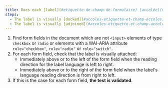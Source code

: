 ```yaml
---
title: Does each [label](#etiquette-de-champ-de-formulaire) [accolée](#accoles-etiquette-et-champ-accoles) à un [champ](#champ-de-saisie-de-formulaire) (à l'exception des cases à cocher, bouton radio ou tags ayant un attribut WAI-ARIA `role="checkbox"`, `role="radio"` ou `role="switch"`), vérifie-elle ces conditions (hors cas particuliers)
steps:
  - The label is visually [docked](#accoles-etiquette-et-champ-accoles) immediately above or to the left of the [form field](#champ-de-saisie-de-formulaire) when the reading direction of the label language is left to right.
  - The label is visually [adjoined](#accoles-etiquette-et-champ-accoles) immediately above or to the right of the [form field](#champ-de-saisie-de-formulaire) when the label's language reading direction is right to left.
---
```


1. Find form fields in the document which are not `<input>` elements of type `checkbox` or `radio` or elements with a WAI-ARIA attribute `role="checkbox"`, `role="radio"` or `role="switch"`.
2. For each form field, check that the label is visually attached:
   - Immediately above or to the left of the form field when the reading direction for the label language is left to right.
   - Immediately above or to the right of the form field when the label's language reading direction is from right to left.
3. If this is the case for each form field, **the test is validated**.
